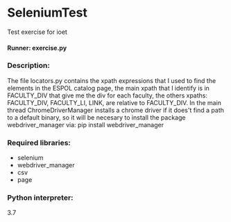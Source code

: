 # SeleniumTest
Test exercise for ioet

#### Runner: exercise.py

### Description:
The file locators.py contains the xpath expressions that I used to find the elements in the ESPOL catalog page, the main xpath that I identify is in FACULTY_DIV that give me the div for each faculty, the others xpaths: FACULTY_DIV, FACULTY_LI, LINK, are relative to FACULTY_DIV.
In the main thread ChromeDriverManager installs a chrome driver if it does't find a path to a default binary, so it will be necesary to install the package webdriver_manager via:
    pip install webdriver_manager
    
### Required libraries:
- selenium
- webdriver_manager
- csv
- page

### Python interpreter:
  3.7
